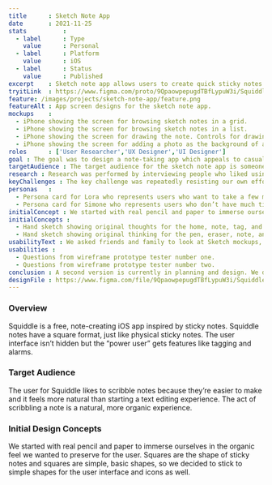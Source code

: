 ```yaml
---
title      : Sketch Note App
date       : 2021-11-25
stats          : 
  - label      : Type
    value      : Personal
  - label      : Platform
    value      : iOS
  - label      : Status
    value      : Published
excerpt    : Sketch note app allows users to create quick sticky notes on their phones.
tryitLink  : https://www.figma.com/proto/9QpaowpepugdTBfLypuW3i/Squiddle?page-id=0%3A1&node-id=3%3A6&viewport=241%2C48%2C0.34&scaling=scale-down&starting-point-node-id=6%3A338
feature: /images/projects/sketch-note-app/feature.png
featureAlt : App screen designs for the sketch note app.
mockups    : 
  - iPhone showing the screen for browsing sketch notes in a grid.
  - iPhone showing the screen for browsing sketch notes in a list.
  - iPhone showing the screen for drawing the note. Controls for drawing, color, and text are presented.
  - iPhone showing the screen for adding a photo as the background of a note.
roles      : ['User Researcher','UX Designer','UI Designer']
goal : The goal was to design a note-taking app which appeals to casual note takers.
targetAudience : The target audience for the sketch note app is someone who likes to use their finger to draw quick sketch notes. They’re not interested in a structured note.
research : Research was performed by interviewing people who liked using real life sticky notes.
keyChallenges : The key challenge was repeatedly resisting our own efforts at “gold plating”.
personas   : 
  - Persona card for Lora who represents users who want to take a few moments longer to create visual notes.
  - Persona card for Simone who represents users who don’t have much time to create visual notes.
initialConcept : We started with real pencil and paper to immerse ourselves in the organic feel we wanted to preserve for the user. We decided to stick to square notes and simple shapes for the user interface and icons.
initialConcepts : 
  - Hand sketch showing original thoughts for the home, note, tag, and search screens.
  - Hand sketch showing original thinking for the pen, eraser, note, and text option screens.
usabilityText : We asked friends and family to look at Sketch mockups, sized for their phones, to get their feedback. We took that feedback to inform further iterative work on the app.
usabilities : 
  - Questions from wireframe prototype tester number one.
  - Questions from wireframe prototype tester number two.
conclusion : A second version is currently in planning and design. We don’t have a release date yet.
designFile : https://www.figma.com/file/9QpaowpepugdTBfLypuW3i/Squiddle?node-id=0%3A1
---
```


### Overview

Squiddle is a free, note-creating iOS app inspired by sticky notes. Squiddle notes have a square format, just like physical sticky notes. The user interface isn’t hidden but the “power user” gets features like tagging and alarms.

### Target Audience

The user for Squiddle likes to scribble notes because they’re easier to make and it feels more natural than starting a text editing experience. The act of scribbling a note is a natural, more organic experience.

### Initial Design Concepts

We started with real pencil and paper to immerse ourselves in the organic feel we wanted to preserve for the user. Squares are the shape of sticky notes and squares are simple, basic shapes, so we decided to stick to simple shapes for the user interface and icons as well.
